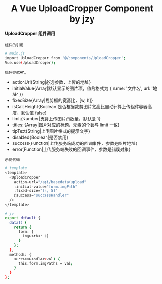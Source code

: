 <h1 align="center">
  A Vue UploadCropper Component by jzy
</h1>

#### UploadCropper 组件调用

`组件的引用`

```bash
# main.js
import UploadCropper from '@/components/UploadCropper';
Vue.use(UploadCropper);
```

`组件参数API`

- actionUrl{String|必选参数，上传的地址}
- initialValue{Array|默认显示的图片项，值的格式为 { name: '文件名', url: '地址' }}
- fixedSize{Array|裁剪框的宽高比，[w, h]}
- isCalcHeight{Boolean|是否根据裁剪图片宽高比自动计算上传组件容器高度，默认值 false}
- limit{Number|支持上传图片的数量，默认是 1}
- titles: {Array|图片对应的标题，元素的个数与 limit 一致}
- tipText{String|上传图片格式的提示文字}
- disabled{Boolean|是否禁用}
- success{Function|上传服务端成功的回调事件，参数是图片地址}
- error{Function|上传服务端失败的回调事件，参数是错误对象}

`示例代码`

```bash
# template
<template>
  <UploadCropper
    action-url="/api/basedata/upload"
    :initial-value="form.imgPath"
    :fixed-size="[4, 5]"
    @success="successHandler"
  />
</template>

# js
export default {
  data() {
    return {
      form: {
        imgPaths: []
      }
    };
  },
  methods: {
    successHandler(val) {
      this.form.imgPaths = val;
    }
  }
};
```
